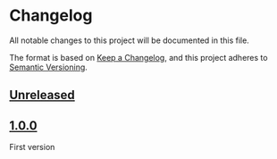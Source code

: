 # Changelog

All notable changes to this project will be documented in this file.

The format is based on [Keep a Changelog](https://keepachangelog.com/en/1.0.0/),
and this project adheres to [Semantic Versioning](https://semver.org/spec/v2.0.0.html).

## [Unreleased]

## [1.0.0]

First version

[unreleased]: https://github.com/MacFJA/svelte-scroll-video/compare/1.0.0...HEAD
[1.0.0]: https://github.com/MacFJA/svelte-scroll-video/releases/tag/1.0.0
